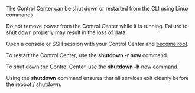 <!-- 5.4 -->

The Control Center can be shut down or restarted from the CLI using Linux commands.

<div class='danger' />Do not remove power from the Control Center while it is running. Failure to shut down properly may result in the loss of data.</div>

Open a console or SSH session with your Control Center and [become root](http://uplogix.com/docs/control-center-user-guide/managing-the-control-center/becoming-root). 

To restart the Control Center, use the **shutdown -r now** command. 

To shut down the Control Center, use the **shutdown -h** now command.

Using the **shutdown** command ensures that all services exit cleanly before the reboot / shutdown.